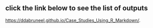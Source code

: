 ## click the link below to see the list of outputs

https://ddabruneel.github.io/Case_Studies_Using_R_Markdown/.

